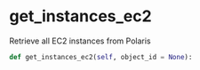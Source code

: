 # get\_instances\_ec2

Retrieve all EC2 instances from Polaris

```python
def get_instances_ec2(self, object_id = None):
```

